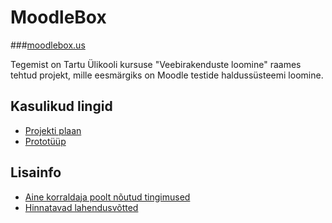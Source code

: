 # MoodleBox 

###[moodlebox.us](moodlebox.us)

Tegemist on Tartu Ülikooli kursuse "Veebirakenduste loomine" raames tehtud projekt, mille eesmärgiks on Moodle testide haldussüsteemi loomine.

## Kasulikud lingid

- [Projekti plaan](https://github.com/karlveskus/moodlebox/wiki/Plaan)
- [Prototüüp](https://github.com/karlveskus/moodlebox/wiki/Visuaalne-protot%C3%BC%C3%BCp)

## Lisainfo
- [Aine korraldaja poolt nõutud tingimused](https://github.com/karlveskus/moodlebox/wiki/Aine-korraldaja-poolt-n%C3%B5utud-tingimused)
- [Hinnatavad lahendusvõtted](https://github.com/karlveskus/moodlebox/wiki/Hinnatavad-lahendusv%C3%B5tted-ja-%C3%BClesanded)
